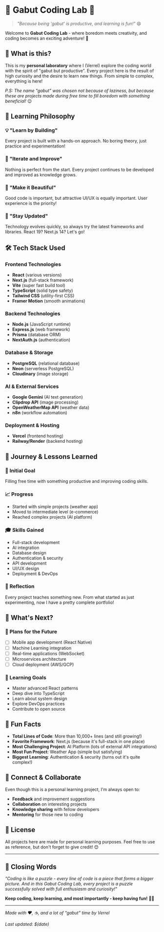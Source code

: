 # 🎯 Gabut Coding Lab 🧪

> _"Because being 'gabut' is productive, and learning is fun!"_ 😄

Welcome to **Gabut Coding Lab** - where boredom meets creativity, and coding becomes an exciting adventure! 🚀

## 🌟 What is this?

This is my **personal laboratory** where I (Verrel) explore the coding world with the spirit of "gabut but productive". Every project here is the result of high curiosity and the desire to learn new things. From simple to complex, everything is here!

_P.S: The name "gabut" was chosen not because of laziness, but because these are projects made during free time to fill boredom with something beneficial!_ 😉

## 🎯 Learning Philosophy

### 💡 **"Learn by Building"**

Every project is built with a hands-on approach. No boring theory, just practice and experimentation!

### 🔄 **"Iterate and Improve"**

Nothing is perfect from the start. Every project continues to be developed and improved as knowledge grows.

### 🎨 **"Make it Beautiful"**

Good code is important, but attractive UI/UX is equally important. User experience is the priority!

### 🚀 **"Stay Updated"**

Technology evolves quickly, so always try the latest frameworks and libraries. React 19? Next.js 14? Let's go!

## 🛠️ Tech Stack Used

### Frontend Technologies

- **React** (various versions)
- **Next.js** (full-stack framework)
- **Vite** (super fast build tool)
- **TypeScript** (solid type safety)
- **Tailwind CSS** (utility-first CSS)
- **Framer Motion** (smooth animations)

### Backend Technologies

- **Node.js** (JavaScript runtime)
- **Express.js** (web framework)
- **Prisma** (database ORM)
- **NextAuth.js** (authentication)

### Database & Storage

- **PostgreSQL** (relational database)
- **Neon** (serverless PostgreSQL)
- **Cloudinary** (image storage)

### AI & External Services

- **Google Gemini** (AI text generation)
- **Clipdrop API** (image processing)
- **OpenWeatherMap API** (weather data)
- **n8n** (workflow automation)

### Deployment & Hosting

- **Vercel** (frontend hosting)
- **Railway/Render** (backend hosting)

## 🎪 Journey & Lessons Learned

### 🎯 **Initial Goal**

Filling free time with something productive and improving coding skills.

### 📈 **Progress**

- Started with simple projects (weather app)
- Moved to intermediate level (e-commerce)
- Reached complex projects (AI platform)

### 🎓 **Skills Gained**

- Full-stack development
- AI integration
- Database design
- Authentication & security
- API development
- UI/UX design
- Deployment & DevOps

### 💭 **Reflection**

Every project teaches something new. From what started as just experimenting, now I have a pretty complete portfolio!

## 🚀 What's Next?

### 🔮 **Plans for the Future**

- [ ] Mobile app development (React Native)
- [ ] Machine Learning integration
- [ ] Real-time applications (WebSocket)
- [ ] Microservices architecture
- [ ] Cloud deployment (AWS/GCP)

### 🎯 **Learning Goals**

- Master advanced React patterns
- Deep dive into TypeScript
- Learn about system design
- Explore DevOps practices
- Contribute to open source

## 🎉 Fun Facts

- **Total Lines of Code**: More than 10,000+ lines (and still growing!)
- **Favorite Framework**: Next.js (because it's full-stack in one place)
- **Most Challenging Project**: AI Platform (lots of external API integrations)
- **Most Fun Project**: Weather App (simple but satisfying)
- **Biggest Learning**: Authentication & security (turns out it's quite complex!)

## 🤝 Connect & Collaborate

Even though this is a personal learning project, I'm always open to:

- **Feedback** and improvement suggestions
- **Collaboration** on interesting projects
- **Knowledge sharing** with fellow developers
- **Mentoring** for those new to coding

## 📝 License

All projects here are made for personal learning purposes. Feel free to use as reference, but don't forget to give credit! 😊

---

## 🎊 Closing Words

_"Coding is like a puzzle - every line of code is a piece that forms a bigger picture. And in this Gabut Coding Lab, every project is a puzzle successfully solved with full enthusiasm and curiosity!"_

**Keep coding, keep learning, and most importantly - keep having fun!** 🚀✨

---

_Made with ❤️, ☕, and a lot of "gabut" time by Verrel_

_Last updated: $(date)_
